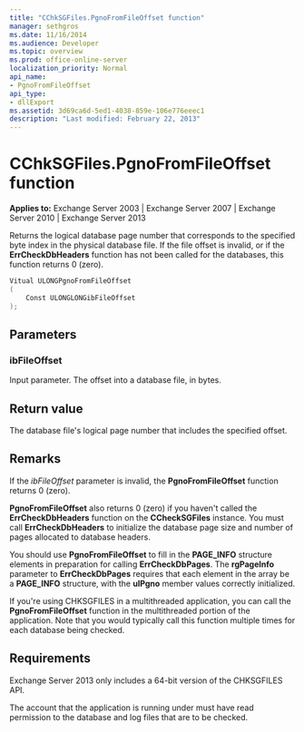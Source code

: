 ```yaml
---
title: "CChkSGFiles.PgnoFromFileOffset function"
manager: sethgros
ms.date: 11/16/2014
ms.audience: Developer
ms.topic: overview
ms.prod: office-online-server
localization_priority: Normal
api_name:
- PgnoFromFileOffset
api_type:
- dllExport
ms.assetid: 3d69ca6d-5ed1-4038-859e-106e776eeec1
description: "Last modified: February 22, 2013"
---
```


# CChkSGFiles.PgnoFromFileOffset function

**Applies to:** Exchange Server 2003 | Exchange Server 2007 | Exchange Server 2010 | Exchange Server 2013
  
Returns the logical database page number that corresponds to the specified byte index in the physical database file. If the file offset is invalid, or if the **ErrCheckDbHeaders** function has not been called for the databases, this function returns 0 (zero). 
  
```cs
Vitual ULONGPgnoFromFileOffset  
(
    Const ULONGLONGibFileOffset
);

```

## Parameters

### ibFileOffset
  
Input parameter. The offset into a database file, in bytes.
    
## Return value

The database file's logical page number that includes the specified offset.
  
## Remarks

If the  _ibFileOffset_ parameter is invalid, the **PgnoFromFileOffset** function returns 0 (zero). 
  
**PgnoFromFileOffset** also returns 0 (zero) if you haven't called the **ErrCheckDbHeaders** function on the **CCheckSGFiles** instance. You must call **ErrCheckDbHeaders** to initialize the database page size and number of pages allocated to database headers. 
  
You should use **PgnoFromFileOffset** to fill in the **PAGE\_INFO** structure elements in preparation for calling **ErrCheckDbPages**. The **rgPageInfo** parameter to **ErrCheckDbPages** requires that each element in the array be a **PAGE_INFO** structure, with the **ulPgno** member values correctly initialized. 
  
If you're using CHKSGFILES in a multithreaded application, you can call the **PgnoFromFileOffset** function in the multithreaded portion of the application. Note that you would typically call this function multiple times for each database being checked. 
  
## Requirements

Exchange Server 2013 only includes a 64-bit version of the CHKSGFILES API.
  
The account that the application is running under must have read permission to the database and log files that are to be checked.
  

